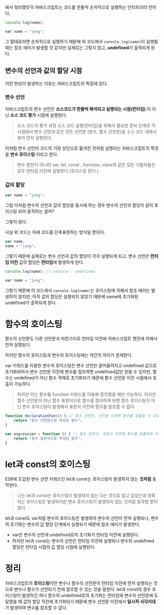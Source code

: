 
에서 정리했듯이 자바스크립트는 코드를 한줄씩 순차적으로 실행하는 인터프리터 언어다.

```js
console.log(name);

var name = "jung";
```


그 말대로라면 순차적으로 실행하기 때문에 위 코드에서 `console.log(name)`이 실행될 때는 참조 에러가 발생할 것 같지만 실제로는 그렇지 않고, **undefined**가 출력되게 된다.

## 변수의 선언과 값의 할당 시점

이런 현상이 발생하는 이유는 자바스크립트의 특징에 있다.

### 변수 선언

자바스크립트의 변수 선언은 **소스코드가 한줄씩 해석되고 실행되는 시점(런타임)** 이 아닌 **소스 코드 평가** 시점에 실행된다.

> 소스 코드의 평가 과정
소스 코드 실행(런타임)을 위해서 필요한 준비 단계로 이 시점에서 변수 선언과 같은 모든 선언문 (변수, 함수 선언문)을 소스 코드 내에서 찾아 먼저 실행한다.

이처럼 변수 선언이 코드의 가장 상단으로 옮겨진 것처럼 실행되는 자바스크립트의 특징을 **변수 호이스팅** 이라고 한다.

> 변수 뿐만이 아니라 var, let, const , function, class와 같은 모든 식별자들은 모두 런타임 이전에 실행된다.(호이스팅 된다.).


### 값의 할당
```js
var name = "jung";
```
그럼 이처럼 변수의 선언과 값의 할당을 동시에 하는 경우 변수의 선언과 할당이 같이 호이스팅 되어 동작하는 걸까?

그렇지 않다.

사실 위 코드는 아래 코드를 단축표현하는 방식일 뿐이다.
```js
var name;
name = "jung";
```
그렇기 때문에 실제로는 변수 선언과 값의 할당이 각각 실행되게 되고, 변수 선언은 **런타임 이전** 값의 할당은 **런타임**에 발생하게 된다.



```js
console.log(name); // console : undefined

var name = "jung";
```
그렇기 때문에 이 코드에서 `console.log(name)`는 호이스팅에 의해서 참조 에러는 발생하지 않지만, 아직 값의 할당은 실행되지 않았기 때문에 name에 초기화된 undefined가 출력되게 된다.


# 함수의 호이스팅
함수의 선언문도 다른 선언문과 마찬가지로 런타임 이전에 자바스크립트 엔진에 의해서 먼저 실행된다. 

하지만 함수의 호이스팅과 변수의 호이스팅에는 약간의 차이가 존재한다.

var 키워드를 이용한 변수의 호이스팅은 변수 선언만 끌어올려지고 undefined 값으로 초기화되어서 변수 선언문 이전에 변수를 참조하면 undefined값만 얻을 수 있지만, 함수는 undefined가 아닌 함수 객체로 초기화되기 때문에 함수 선언문 이전 시점에서 호출이 가능하다.

> 하지만 이는 함수를 function 키워드를 이용해 정의했을 때만 가능하다. 하지만 함수 선언문이 아닌 함수 표현식으로 함수를 정의하게 되면 함수 호이스팅이 아닌 변수 호이스팅이 발생해서 표현식 이전에 함수를 참조할 수 없다.

```js
function declarationFunc() { // 함수 선언문, 선언문 이전에 함수를 호출할 수 있다.
    return "함수 선언문으로 작성된 함수";
}

var expression = function () { // 함수 표현식, 표현식 이전에 함수를 호출하면 타입 에러가 발생한다.
    return "함수 표현식으로 작성된 함수";
}
```


# let과 const의 호이스팅
ES6에 도입된 변수 선언 키워드인 let과 const는 호이스팅이 발생하지 않는 **것처럼** 동작한다.

> 나는 let과 const는 호이스팅이 발생하지 않는 다는 것으로 알고 있었는데 정확히는 호이스팅은 발생하지만 변수 호이스팅이 발생하지 않는 것처럼 동작할 뿐이였다.

let과 const도 var처럼 변수의 호이스팅은 발생하여 변수의 선언이 먼저 실행되나,
변수의 초기화는 변수의 값 할당 단계에서 실행되기 때문에 참조 에러가 발생한다.

- var은 변수의 선언과 undefined로의 초기화가 런타임 이전에 실행된다.
- 하지만 let과 const는 변수의 선언은 런타임 이전에 실행되나 변수의 undefined 할당은 런타임 시점의 값 할당 시점에 실행된다.



# 정리

자바스크립트의 **호이스팅**이란 변수나 함수의 선언문이 런타임 이전에 먼저 실행되는 것으로 변수나 함수가 선언되기 전에 참조할 수 있는 것을 말한다.
let과 const의 경우 호이스팅이 발생하긴 하나 함수의 undefined로의 초기화는 런타임에 변수의 선언문에 도달했을 때 값의 할당 직전에 초기화되기 때문에 변수 선언문 이전에서 **일시적 사각지대**가 발생하여 변수를 참조할 수 없다.
